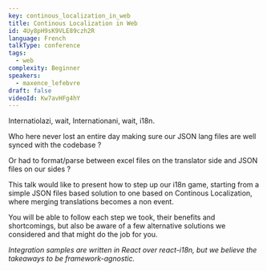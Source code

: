 ```yaml
---
key: continous_localization_in_web
title: Continous Localization in Web
id: 4Uy8pH9sK9VLE89czh2R
language: French
talkType: conference
tags:
  - web
complexity: Beginner
speakers:
  - maxence_lefebvre
draft: false
videoId: Kw7avHFg4hY
---
```


Internatiolazi, wait, Internationani, wait, i18n.

Who here never lost an entire day making sure our JSON lang files are well synced with the codebase ?

Or had to format/parse between excel files on the translator side and JSON files on our sides ?

This talk would like to present how to step up our i18n game, starting from a simple JSON files based solution to one based on Continous Localization, where merging translations becomes a non event.

You will be able to follow each step we took, their benefits and shortcomings, but also be aware of a few alternative solutions we considered and that might do the job for you.

_Integration samples are written in React over react-i18n, but we believe the takeaways to be framework-agnostic._

